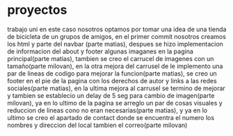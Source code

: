 # proyectos
 trabajo uni
en este caso nosotros optamos por tomar una idea de una tienda de bicicleta de un grupos de amigos, 
en el primer commit nosotros creamos los html y parte del navbar (parte matias),
despues se hizo implementacion de informacion del about y footer algunas imaganes en la pagina principal(parte matias),
tambien se creo el carrucel de imagenes con un tamaño(parte milovan),
en la otra mejora del carrusel de le implemento una par de lineas de codigo para mejorar la funcion(parte matias),
se creo un footer en el pie de la pagina con los derechos de autor y links a las redes sociales(parte matias),
en la ultima mejora al carrusel se termino de mejorar y tambien se establecio un delay de 5 seg para cambio de imagen(parte milovan),
ya en lo ultimo de la pagina se arreglo un par de cosas visuales y reduccion de lineas cono no eran necesarias(parte matias),
y ya en lo ultimo se creo el apartado de contact donde se encuentra el numero los nombres y direccion del local tambien el correo(parte milovan)

